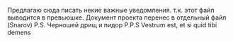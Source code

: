 Предлагаю сюда писать некие важные уведомления. т.к. этот файл выводится в превьюшке.
Документ проекта перенес в отдельный файл (Snarov)
P.S. Черношей дрищ и пидор
P.P.S Vestrum est, et si quid tibi demens
